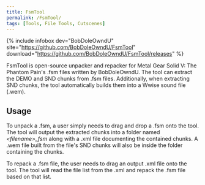 ```yaml
---
title: FsmTool
permalink: /FsmTool/
tags: [Tools, File Tools, Cutscenes]
---
```


{% include infobox dev="BobDoleOwndU" site="https://github.com/BobDoleOwndU/FsmTool" download="https://github.com/BobDoleOwndU/FsmTool/releases" %}

FsmTool is open-source unpacker and repacker for Metal Gear Solid V: The
Phantom Pain's .fsm files written by BobDoleOwndU. The tool can extract
the DEMO and SND chunks from .fsm files. Additionally, when extracting
SND chunks, the tool automatically builds them into a Wwise sound file
(.wem).

## Usage

To unpack a .fsm, a user simply needs to drag and drop a .fsm onto the
tool. The tool will output the extracted chunks into a folder named
*\<filename\>_fsm* along with a .xml file documenting the contained
chunks. A .wem file built from the file's SND chunks will also be inside
the folder containing the chunks.

To repack a .fsm file, the user needs to drag an output .xml file onto
the tool. The tool will read the file list from the .xml and repack the
.fsm file based on that list.

